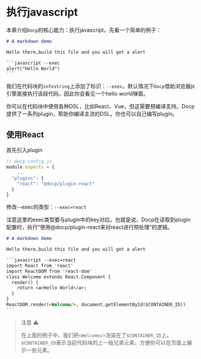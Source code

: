 # 执行javascript

本章介绍`Docp`的核心能力：执行javascript。先看一个简单的例子：

```markdown
# A markdown demo

Hello there,build this file and you will get a alert

​```javascript --exec
alert("Hello World")
​```
```

我们在代码块的`infostring`上添加了标识：`--exec`。默认情况下`Docp`借助浏览器js引擎直接执行该段代码，因此你会看见一个hello world弹窗。

你可以在代码块中使用各种DSL，比如React、Vue，但这需要预编译支持。Docp提供了一系列plugin，帮助你编译主流的DSL。你也可以自己编写plugin。



## 使用React

首先引入plugin

```javascript
// docp.config.js
module.exports = {
	...
  "plugins": {
    "react": "@docp/plugin-react"
  }
}
```

修改--exec的类型：`--exec=react`

注意这里的exec类型要与plugin中的key对应。也就是说，Docp在读取到plugin配置时，执行“使用@docp/plugin-react来对react进行预处理”的逻辑。

```markdown
# A markdown demo

Hello there,build this file and you will get a alert

​```javascript --exec=react
import React from 'react'
import ReactDOM from 'react-dom'
class Welcome extends React.Component {
  render() {
    return <a>Hello World</a>;
  }
}
ReactDOM.render(<Welcome/>, document.getElementById($CONTAINER_ID))
​```
```

> 注意 ⚠️
>
> 在上面的例子中，我们把`<Welcome/>`渲染在了`$CONTAINER_ID`上。`$CONTAINER_ID`表示当前代码块的上一级兄弟元素，方便你可以在页面上展示一些元素。